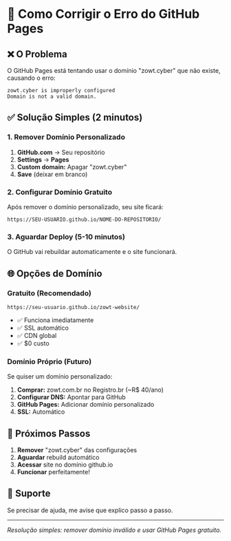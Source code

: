 # 🔧 Como Corrigir o Erro do GitHub Pages

## ❌ O Problema
O GitHub Pages está tentando usar o domínio "zowt.cyber" que não existe, causando o erro:
```
zowt.cyber is improperly configured
Domain is not a valid domain.
```

## ✅ Solução Simples (2 minutos)

### 1. Remover Domínio Personalizado
1. **GitHub.com** → Seu repositório
2. **Settings** → **Pages**
3. **Custom domain:** Apagar "zowt.cyber"
4. **Save** (deixar em branco)

### 2. Configurar Domínio Gratuito
Após remover o domínio personalizado, seu site ficará:
```
https://SEU-USUARIO.github.io/NOME-DO-REPOSITORIO/
```

### 3. Aguardar Deploy (5-10 minutos)
O GitHub vai rebuildar automaticamente e o site funcionará.

## 🌐 Opções de Domínio

### Gratuito (Recomendado)
```
https://seu-usuario.github.io/zowt-website/
```
- ✅ Funciona imediatamente
- ✅ SSL automático
- ✅ CDN global
- ✅ $0 custo

### Domínio Próprio (Futuro)
Se quiser um domínio personalizado:
1. **Comprar:** zowt.com.br no Registro.br (~R$ 40/ano)
2. **Configurar DNS:** Apontar para GitHub
3. **GitHub Pages:** Adicionar domínio personalizado
4. **SSL:** Automático

## 🚀 Próximos Passos

1. **Remover** "zowt.cyber" das configurações
2. **Aguardar** rebuild automático
3. **Acessar** site no domínio github.io
4. **Funcionar** perfeitamente!

## 📧 Suporte
Se precisar de ajuda, me avise que explico passo a passo.

---
*Resolução simples: remover domínio inválido e usar GitHub Pages gratuito.*